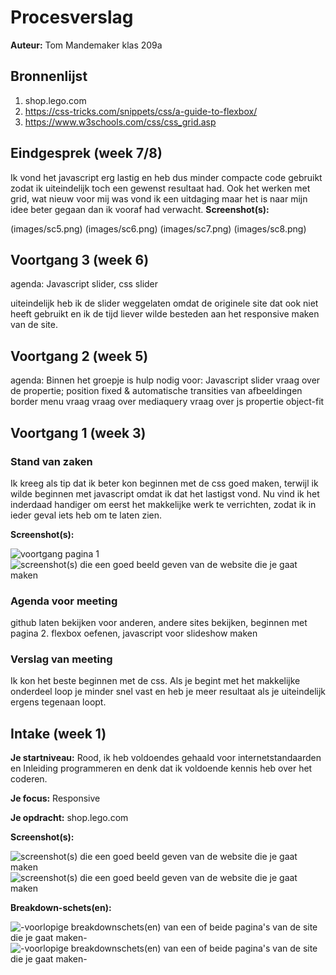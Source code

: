 # Procesverslag
**Auteur:** Tom Mandemaker klas 209a



## Bronnenlijst
1. shop.lego.com
2. https://css-tricks.com/snippets/css/a-guide-to-flexbox/
3. https://www.w3schools.com/css/css_grid.asp



## Eindgesprek (week 7/8)

Ik vond het javascript erg lastig en heb dus minder compacte code gebruikt zodat ik uiteindelijk toch een gewenst resultaat had.
Ook het werken met grid, wat nieuw voor mij was vond ik een uitdaging maar het is naar mijn idee beter gegaan dan ik vooraf had verwacht.
**Screenshot(s):**

(images/sc5.png)
(images/sc6.png)
(images/sc7.png)
(images/sc8.png)



## Voortgang 3 (week 6)

agenda: Javascript slider, css slider

uiteindelijk heb ik de slider weggelaten omdat de originele site dat ook niet heeft gebruikt en ik de tijd liever wilde besteden aan het responsive maken van de site.



## Voortgang 2 (week 5)

agenda:
Binnen het groepje is hulp nodig voor:
Javascript slider
vraag over de propertie; position fixed & automatische transities van afbeeldingen
border menu vraag
vraag over mediaquery
vraag over js propertie
object-fit






## Voortgang 1 (week 3)

### Stand van zaken

Ik kreeg als tip dat ik beter kon beginnen met de css goed maken, terwijl ik wilde beginnen met
javascript omdat ik dat het lastigst vond.
Nu vind ik het inderdaad handiger om eerst het makkelijke werk te verrichten, zodat ik in ieder geval
iets heb om te laten zien.

**Screenshot(s):**

![voortgang pagina 1](images/sc3.png)
![screenshot(s) die een goed beeld geven van de website die je gaat maken](images/sc4.png)
### Agenda voor meeting

github laten bekijken voor anderen, andere sites bekijken, beginnen met pagina 2.
flexbox oefenen, javascript voor slideshow maken

### Verslag van meeting

Ik kon het beste beginnen met de css. Als je begint met het makkelijke onderdeel loop je minder snel vast en heb je meer resultaat als je uiteindelijk ergens tegenaan loopt.



## Intake (week 1)

**Je startniveau:** Rood, ik heb voldoendes gehaald voor internetstandaarden en Inleiding programmeren en denk dat ik voldoende kennis heb over het coderen.

**Je focus:** Responsive

**Je opdracht:** shop.lego.com

**Screenshot(s):**

![screenshot(s) die een goed beeld geven van de website die je gaat maken](images/sc2.png)
![screenshot(s) die een goed beeld geven van de website die je gaat maken](images/sc1.png)

**Breakdown-schets(en):**

![-voorlopige breakdownschets(en) van een of beide pagina's van de site die je gaat maken-](images/schets1.jpeg)
![-voorlopige breakdownschets(en) van een of beide pagina's van de site die je gaat maken-](images/schets2.jpeg)
